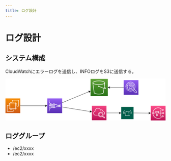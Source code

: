 ```yaml
---
title: ログ設計
---
```


# ログ設計

## システム構成

CloudWatchにエラーログを送信し、INFOログをS3に送信する。

![](./images/log.drawio.svg)

## ロググループ

- /ec2/xxxx
- /ec2/xxxx